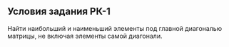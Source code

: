 ## Условия задания РК-1

Найти наибольший и наименьший элементы под главной диагональю матрицы, не включая элементы самой диагонали.

